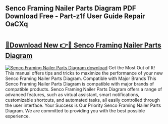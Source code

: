 ## Senco Framing Nailer Parts Diagram PDF Download Free - Part-z1f User Guide Repair OaCXq

# <h2><a href="http://dfskrad.blite.top/?on=Senco+Framing+Nailer+Parts+Diagram">🔗Download New 👉🔴 Senco Framing Nailer Parts Diagram</a></h2>

[![Senco Framing Nailer Parts Diagram download](https://i.imgur.com/lujVjoI.png)](http://dfskrad.blite.top/?on=Senco+Framing+Nailer+Parts+Diagram)
Get the Most Out of It! This manual offers tips and tricks to maximize the performance of your new Senco Framing Nailer Parts Diagram. Compatible with Major Brands This Senco Framing Nailer Parts Diagram is compatible with major brands of compatible products. Senco Framing Nailer Parts Diagram offers a range of advanced features, such as virtual assistant, smart notifications, customizable shortcuts, and automated tasks, all easily controlled through the user interface. Your Success is Our Priority Senco Framing Nailer Parts Diagram. We are committed to providing you with the best possible experience.
